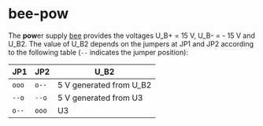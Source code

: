 bee-pow
=======

The **pow**er supply [bee](https://github.com/beecourse) provides the voltages U_B+ = 15 V, U_B- = - 15 V and U_B2.
The value of U_B2 depends on the jumpers at JP1 and JP2 according to the following table (`--` indicates the jumper position):

  JP1  |  JP2  |          U_B2
-------|-------|------------------------
 `ooo` | `o--` | 5 V generated from U_B2
 `--o` | `--o` | 5 V generated from U3
 `o--` | `ooo` | U3

